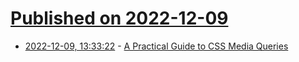 # [Published on 2022-12-09](index.md)

* [2022-12-09, 13:33:22](https://news.ycombinator.com/item?id=33921023) - [A Practical Guide to CSS Media Queries](https://stackdiary.com/css-media-queries/)
